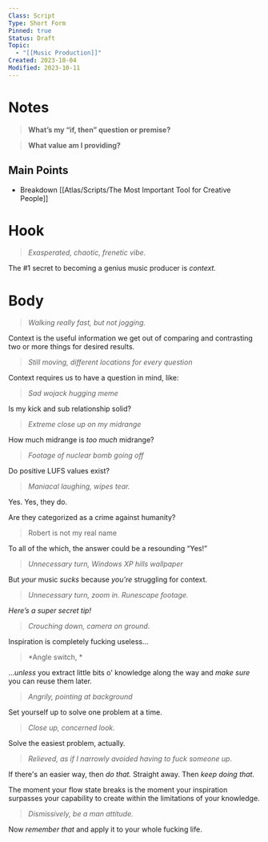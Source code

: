 ```yaml
---
Class: Script
Type: Short Form
Pinned: true
Status: Draft
Topic:
  - "[[Music Production]]"
Created: 2023-10-04
Modified: 2023-10-11
---
```


# Notes

> **What’s my “if, then” question or premise?**

> **What value am I providing?**

## Main Points

- Breakdown [[Atlas/Scripts/The Most Important Tool for Creative People]]

# Hook

> *Exasperated, chaotic, frenetic vibe.*

The #1 secret to becoming a genius music producer is *context.*

# Body

> *Walking really fast, but not jogging.*

Context is the useful information we get out of comparing and contrasting two or more things for desired results.

> *Still moving, different locations for every question*

Context requires us to have a question in mind, like:

> *Sad wojack hugging meme*

Is my kick and sub relationship solid?

> *Extreme close up on my midrange*

How much midrange is *too much* midrange?

> *Footage of nuclear bomb going off*

Do positive LUFS values exist?

> *Maniacal laughing, wipes tear.*

Yes. Yes, they do.

Are they categorized as a crime against humanity?

> Robert is not my real name

To all of the which, the answer could be a resounding “Yes!”

> *Unnecessary turn, Windows XP hills wallpaper*

But *your* music *sucks* because *you're* struggling for context.

> *Unnecessary turn, zoom in. Runescape footage.*

*Here’s a super secret tip!*

> *Crouching down, camera on ground.*

Inspiration is completely fucking useless...

> *Angle switch, *

...*unless* you extract little bits o' knowledge along the way and *make sure* you can reuse them later.

> *Angrily, pointing at background*

Set yourself up to solve one problem at a time.

> *Close up, concerned look.*

Solve the easiest problem, actually.

> *Relieved, as if I narrowly avoided having to fuck someone up.*

If there's an easier way, then *do that.* Straight away. Then *keep doing that.*

The moment your flow state breaks is the moment your inspiration surpasses your capability to create within the limitations of your knowledge.

> *Dismissively, be a man attitude.*

Now *remember that* and apply it to your whole fucking life.